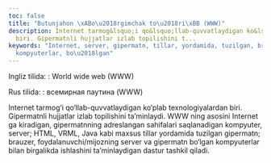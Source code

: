 ```yaml
---
toc: false
title: "Butunjahon \xABo\u2018rgimchak to\u2018ri\xBB (WWW)"
description: Internet tarmog&lsquo;i qo&lsquo;llab-quvvatlaydigan ko&lsquo;plab texnologiyalardan
  biri. Gipermatnli hujjatlar izlab topilishini t...
keywords: "Internet, server, gipermatn, tillar, yordamida, tuzilgan, brauzer, foydalanuvchimijozning,
  kompyuterlar, bo\u2018lgan"
---
```


Ingliz tilida:
:   World wide web (WWW)

Rus tilida:
:   всемирная паутина (WWW)

Internet tarmog‘i qo‘llab-quvvatlaydigan ko‘plab texnologiyalardan biri. Gipermatnli hujjatlar izlab topilishini ta’minlaydi. WWW ning asosini Internet ga kiradigan, gipermatnning adreslangan sahifalari saqlanadigan kompyuter, server; HTML, VRML, Java kabi maxsus tillar yordamida tuzilgan gipermatn; brauzer, foydalanuvchi/mijozning server va gipermatn bo‘lgan kompyuterlar bilan birgalikda ishlashini ta’minlaydigan dastur tashkil qiladi.